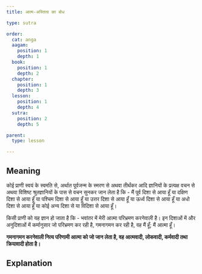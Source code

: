 ```yaml
---
title: आत्म-अस्तित्व का बोध

type: sutra

order:
  cat: anga
  aagam: 
    position: 1
    depth: 1
  book: 
    position: 1
    depth: 2
  chapter: 
    position: 1
    depth: 3
  lesson: 
    position: 1
    depth: 4
  sutra: 
    position: 2
    depth: 5

parent:
  type: lesson

---
```


## Meaning
कोई प्राणी स्वयं के स्वमति से, अर्थात पूर्वजन्म के स्मरण से अथवा तीर्थंकर आदि ज्ञानियों के प्रत्यक्ष वचन से अथवा विशिष्ट श्रुतज्ञानियों के पास से वचन सुनकर जान लेता है कि - मैं पूर्व दिशा से आया हूँ या दक्षिण दिशा से आया हूँ या पश्चिम दिशा से आया हूँ या उत्तर दिशा से आया हूँ या ऊर्ध्व दिशा से आया हूँ या अधो दिशा से आया हूँ या कोई अन्य दिशा से या विदिशा से आया हूँ।

किसी प्राणी को यह ज्ञान हो जाता है कि - भवांतर में मेरी आत्मा परिभ्रमण करनेवाली है। इन दिशाओं में और अनुदिशाओं में कर्मानुसार जो परिभ्रमण कर रही है, गमनागमन कर रही है, वह मैं हूँ; मैं आत्मा हूँ। 

**गमनागमन करनेवाली नित्य परिणामी आत्मा को जो जान लेता है, वह आत्मवादी, लोकवादी, कर्मवादी तथा क्रियावादी होता है।**

## Explanation